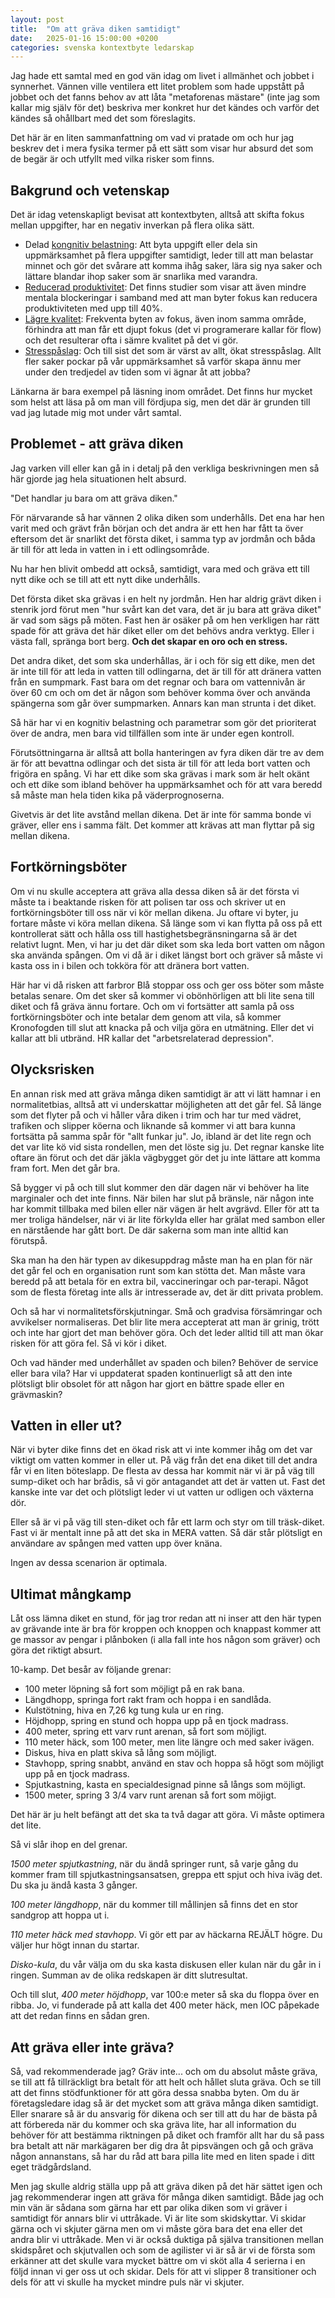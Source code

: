 ```yaml
---
layout: post
title:  "Om att gräva diken samtidigt"
date:   2025-01-16 15:00:00 +0200
categories: svenska kontextbyte ledarskap
---
```

Jag hade ett samtal med en god vän idag om livet i allmänhet och jobbet i synnerhet. Vännen ville ventilera ett litet problem som hade uppstått på jobbet och det fanns behov av att låta "metaforenas mästare" (inte jag som kallar mig själv för det) beskriva mer konkret hur det kändes och varför det kändes så ohållbart med det som föreslagits.

Det här är en liten sammanfattning om vad vi pratade om och hur jag beskrev det i mera fysika termer på ett sätt som visar hur absurd det som de begär är och utfyllt med vilka risker som finns.

## Bakgrund och vetenskap

Det är idag vetenskapligt bevisat att kontextbyten, alltså att skifta fokus mellan uppgifter, har en negativ inverkan på flera olika sätt.

- Delad [kongnitiv belastning](https://en.wikipedia.org/wiki/Continuous_partial_attention): Att byta uppgift eller dela sin uppmärksamhet på flera uppgifter samtidigt, leder till att man belastar minnet och gör det svårare att komma ihåg saker, lära sig nya saker och lättare blandar ihop saker som är snarlika med varandra.
- [Reducerad produktivitet](https://www.apa.org/topics/research/multitasking): Det finns studier som visar att även mindre mentala blockeringar i samband med att man byter fokus kan reducera produktiviteten med upp till 40%.
- [Lägre kvalitet](https://www.timely.com/blog/context-switching): Frekventa byten av fokus, även inom samma område, förhindra att man får ett djupt fokus (det vi programerare kallar för flow) och det resulterar ofta i sämre kvalitet på det vi gör.
- [Stresspåslag](https://www.self.com/story/why-multitasking-doesnt-work): Och till sist det som är värst av allt, ökat stresspåslag. Allt fler saker pockar på vår uppmärksamhet så varför skapa ännu mer under den tredjedel av tiden som vi ägnar åt att jobba?

Länkarna är bara exempel på läsning inom området. Det finns hur mycket som helst att läsa på om man vill fördjupa sig, men det där är grunden till vad jag lutade mig mot under vårt samtal.

## Problemet - att gräva diken

Jag varken vill eller kan gå in i detalj på den verkliga beskrivningen men så här gjorde jag hela situationen helt absurd. 

"Det handlar ju bara om att gräva diken."

För närvarande så har vännen 2 olika diken som underhålls. Det ena har hen varit med och grävt från början och det andra är ett hen har fått ta över eftersom det är snarlikt det första diket, i samma typ av jordmån och båda är till för att leda in vatten in i ett odlingsområde.

Nu har hen blivit ombedd att också, samtidigt, vara med och gräva ett till nytt dike och se till att ett nytt dike underhålls.

Det första diket ska grävas i en helt ny jordmån. Hen har aldrig grävt diken i stenrik jord förut men "hur svårt kan det vara, det är ju bara att gräva diket" är vad som sägs på möten. Fast hen är osäker på om hen verkligen har rätt spade för att gräva det här diket eller om det behövs andra verktyg. Eller i västa fall, spränga bort berg. **Och det skapar en oro och en stress.**

Det andra diket, det som ska underhållas, är i och för sig ett dike, men det är inte till för att leda in vatten till odlingarna, det är till för att dränera vatten från en sumpmark. Fast bara om det regnar och bara om vattennivån är över 60 cm och om det är någon som behöver komma över och använda spängerna som går över sumpmarken. Annars kan man strunta i det diket. 

Så här har vi en kognitiv belastning och parametrar som gör det prioriterat över de andra, men bara vid tillfällen som inte är under egen kontroll.

Förutsöttningarna är alltså att bolla hanteringen av fyra diken där tre av dem är för att bevattna odlingar och det sista är till för att leda bort vatten och frigöra en spång. Vi har ett dike som ska grävas i mark som är helt okänt och ett dike som ibland behöver ha uppmärksamhet och för att vara beredd så måste man hela tiden kika på väderprognoserna.

Givetvis är det lite avstånd mellan dikena. Det är inte för samma bonde vi gräver, eller ens i samma fält. Det kommer att krävas att man flyttar på sig mellan dikena. 

## Fortkörningsböter

Om vi nu skulle acceptera att gräva alla dessa diken så är det första vi måste ta i beaktande risken för att polisen tar oss och skriver ut en fortkörningsböter till oss när vi kör mellan dikena. Ju oftare vi byter, ju fortare måste vi köra mellan dikena. Så länge som vi kan flytta på oss på ett kontrollerat sätt och hålla oss till hastighetsbegränsningarna så är det relativt lugnt. Men, vi har ju det där diket som ska leda bort vatten om någon ska använda spången. Om vi då är i diket längst bort och gräver så måste vi kasta oss in i bilen och tokköra för att dränera bort vatten.

Här har vi då risken att farbror Blå stoppar oss och ger oss böter som måste betalas senare. Om det sker så kommer vi obönhörligen att bli lite sena till diket och få gräva ännu fortare. Och om vi fortsätter att samla på oss fortkörningsböter och inte betalar dem genom att vila, så kommer Kronofogden till slut att knacka på och vilja göra en utmätning. Eller det vi kallar att bli utbränd. HR kallar det "arbetsrelaterad depression".

## Olycksrisken

En annan risk med att gräva många diken samtidigt är att vi lätt hamnar i en normalitetbias, alltså att vi underskattar möjligheten att det går fel. Så länge som det flyter på och vi håller våra diken i trim och har tur med vädret, trafiken och slipper köerna och liknande så kommer vi att bara kunna fortsätta på samma spår för "allt funkar ju". Jo, ibland är det lite regn och det var lite kö vid sista rondellen, men det löste sig ju. Det regnar kanske lite oftare än förut och det där jäkla vägbygget gör det ju inte lättare att komma fram fort. Men det går bra.

Så bygger vi på och till slut kommer den där dagen när vi behöver ha lite marginaler och det inte finns. När bilen har slut på bränsle, när någon inte har kommit tillbaka med bilen eller när vägen är helt avgrävd. Eller för att ta mer troliga händelser, när vi är lite förkylda eller har grälat med sambon eller en närstående har gått bort. De där sakerna som man inte alltid kan förutspå.

Ska man ha den här typen av dikesuppdrag måste man ha en plan för när det går fel och en organisation runt som kan stötta det. Man måste vara beredd på att betala för en extra bil, vaccineringar och par-terapi. Något som de flesta företag inte alls är intresserade av, det är ditt privata problem.

Och så har vi normalitetsförskjutningar. Små och gradvisa försämringar och avvikelser normaliseras. Det blir lite mera accepterat att man är grinig, trött och inte har gjort det man behöver göra. Och det leder alltid till att man ökar risken för att göra fel. Så vi kör i diket.

Och vad händer med underhållet av spaden och bilen? Behöver de service eller bara vila? Har vi uppdaterat spaden kontinuerligt så att den inte plötsligt blir obsolet för att någon har gjort en bättre spade eller en grävmaskin?

## Vatten in eller ut?

När vi byter dike finns det en ökad risk att vi inte kommer ihåg om det var viktigt om vatten kommer in eller ut. På väg från det ena diket till det andra får vi en liten böteslapp. De flesta av dessa har kommit när vi är på väg till sump-diket och har brådis, så vi gör antagandet att det är vatten ut. Fast det kanske inte var det och plötsligt leder vi ut vatten ur odligen och växterna dör.

Eller så är vi på väg till sten-diket och får ett larm och styr om till träsk-diket. Fast vi är mentalt inne på att det ska in MERA vatten. Så där står plötsligt en användare av spången med vatten upp över knäna.

Ingen av dessa scenarion är optimala.

## Ultimat mångkamp

Låt oss lämna diket en stund, för jag tror redan att ni inser att den här typen av grävande inte är bra för kroppen och knoppen och knappast kommer att ge massor av pengar i plånboken (i alla fall inte hos någon som gräver) och göra det riktigt absurt.

10-kamp. Det besår av följande grenar:
- 100 meter löpning så fort som möjligt på en rak bana.
- Längdhopp, springa fort rakt fram och hoppa i en sandlåda.
- Kulstötning, hiva en 7,26 kg tung kula ur en ring.
- Höjdhopp, spring en stund och hoppa upp på en tjock madrass.
- 400 meter, spring ett varv runt arenan, så fort som möjligt.
- 110 meter häck, som 100 meter, men lite längre och med saker ivägen.
- Diskus, hiva en platt skiva så lång som möjligt.
- Stavhopp, spring snabbt, använd en stav och hoppa så högt som möjligt upp på en tjock madrass.
- Spjutkastning, kasta en specialdesignad pinne så långs som möjligt.
- 1500 meter, spring 3 3/4 varv runt arenan så fort som möjigt.

Det här är ju helt befängt att det ska ta två dagar att göra. Vi måste optimera det lite.

Så vi slår ihop en del grenar.

*1500 meter spjutkastning*, när du ändå springer runt, så varje gång du kommer fram till spjutkastningsansatsen, greppa ett spjut och hiva iväg det. Du ska ju ändå kasta 3 gånger.

*100 meter längdhopp*, när du kommer till mållinjen så finns det en stor sandgrop att hoppa ut i.

*110 meter häck med stavhopp*. Vi gör ett par av häckarna REJÄLT högre. Du väljer hur högt innan du startar.

*Disko-kula*, du vår välja om du ska kasta diskusen eller kulan när du går in i ringen. Summan av de olika redskapen är ditt slutresultat.

Och till slut, *400 meter höjdhopp*, var 100:e meter så ska du floppa över en ribba. Jo, vi funderade på att kalla det 400 meter häck, men IOC påpekade att det redan finns en sådan gren.

## Att gräva eller inte gräva?

Så, vad rekommenderade jag? Gräv inte... och om du absolut måste gräva, se till att få tillräckligt bra betalt för att helt och hållet sluta gräva. Och se till att det finns stödfunktioner för att göra dessa snabba byten. Om du är företagsledare idag så är det mycket som att gräva många diken samtidigt. Eller snarare så är du ansvarig för dikena och ser till att du har de bästa på att förbereda när du kommer och ska gräva lite, har all information du behöver för att bestämma riktningen på diket och framför allt har du så pass bra betalt att när markägaren ber dig dra åt pipsvängen och gå och gräva någon annanstans, så har du råd att bara pilla lite med en liten spade i ditt eget trädgårdsland.

Men jag skulle aldrig ställa upp på att gräva diken på det här sättet igen och jag rekommenderar ingen att gräva för många diken samtidigt. Både jag och min vän är sådana som gärna har ett par olika diken som vi gräver i samtidigt för annars blir vi uttråkade. Vi är lite som skidskyttar. Vi skidar gärna och vi skjuter gärna men om vi måste göra bara det ena eller det andra blir vi uttråkade. Men vi är också duktiga på själva transitionen mellan skidspåret och skjutvallen och som de agilister vi är så är vi de första som erkänner att det skulle vara mycket bättre om vi sköt alla 4 serierna i en följd innan vi ger oss ut och skidar. Dels för att vi slipper 8 transitioner och dels för att vi skulle ha mycket mindre puls när vi skjuter.

